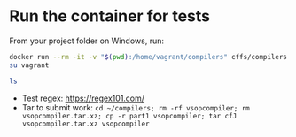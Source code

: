 # Run the container for tests

From your project folder on Windows, run:
```bash
docker run --rm -it -v "$(pwd):/home/vagrant/compilers" cffs/compilers /bin/sh
su vagrant

ls
```
- Test regex: https://regex101.com/
- Tar to submit work: `cd ~/compilers; rm -rf vsopcompiler; rm vsopcompiler.tar.xz; cp -r part1 vsopcompiler; tar cfJ vsopcompiler.tar.xz vsopcompiler`
